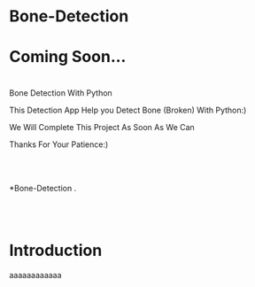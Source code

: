 # Bone-Detection    



# Coming Soon...
# 

Bone Detection With Python

This Detection App Help you Detect Bone (Broken) With Python:)

<p>We Will Complete This Project As Soon As We Can</p>
<p>Thanks For Your Patience:)</p>

<br><br>
<p>*Bone-Detection .</p>

<br><br>

# Introduction

aaaaaaaaaaaa